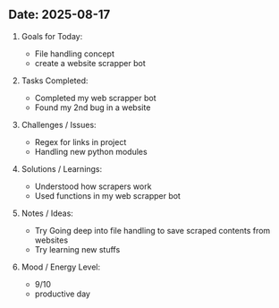 
## Date: 2025-08-17


1. Goals for Today:
   - File handling concept
   - create a website scrapper bot
   

2. Tasks Completed:
   - Completed my web scrapper bot
   - Found my 2nd bug in a website
   
  

3. Challenges / Issues:
   - Regex for links in project
   - Handling new python modules
  

4. Solutions / Learnings:
   - Understood how scrapers work
   - Used functions in my web scrapper bot
  

5. Notes / Ideas:
   - Try Going deep into file handling to save scraped contents from websites
   - Try learning new stuffs
  

6. Mood / Energy Level:
   - 9/10 
   - productive day
